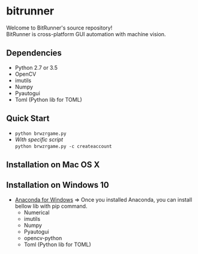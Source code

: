 # bitrunner

Welcome to BitRunner's source repository!<br />
BitRunner is cross-platform GUI automation with machine vision.

## Dependencies
  - Python 2.7 or 3.5
  - OpenCV
  - imutils
  - Numpy
  - Pyautogui
  - Toml (Python lib for TOML)

## Quick Start
  - `python brwzrgame.py`<br />
  - *With specific script*<br />`python brwzrgame.py -c createaccount`

## Installation on Mac OS X


## Installation on Windows 10
  - [Anaconda for Windows](https://www.continuum.io/downloads) => Once you installed Anaconda, you can install bellow lib with pip command.
    - Numerical
    - imutils
    - Numpy
    - Pyautogui
    - opencv-python
    - Toml (Python lib for TOML)
